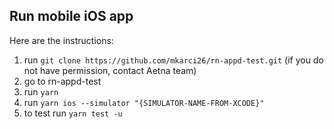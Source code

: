 ## Run mobile iOS app

Here are the instructions:

1. run `git clone https://github.com/mkarci26/rn-appd-test.git` (if you do not have permission, contact Aetna team)
2. go to rn-appd-test
3. run `yarn`
4. run `yarn ios --simulator "{SIMULATOR-NAME-FROM-XCODE}"`
5. to test run `yarn test -u`
